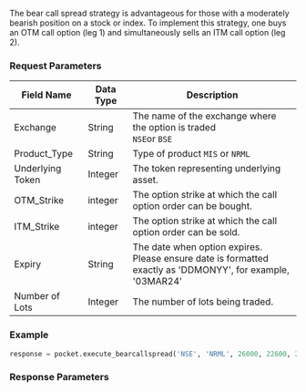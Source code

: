 The bear call spread strategy is advantageous for those with a moderately bearish position on a stock or index. To implement this strategy, one buys an OTM call option (leg 1) and simultaneously sells an ITM call option (leg 2).


### Request Parameters
| Field Name        | Data Type | Description                                            |
|-------------------|-----------|--------------------------------------------------------|
| Exchange          | String    | The name of the exchange where the option is traded <br> `NSE`or `BSE`   |
| Product_Type        | String    | Type of product `MIS` or `NRML`             |
| Underlying Token  | Integer    | The token representing underlying asset.    |
| OTM_Strike            | integer     | The option strike at which the call option order can be bought.        |
| ITM_Strike            | integer     | The option strike at which the call option order can be sold.        |
| Expiry            | String      | The date when option expires. <br> Please ensure date is formatted exactly as 'DDMONYY', for example, '03MAR24'  |
| Number of Lots    | Integer   | The number of lots being traded.      |





### Example
```python
response = pocket.execute_bearcallspread('NSE', 'NRML', 26000, 22600, 22300, '04APR24', 2)
```




### Response Parameters






